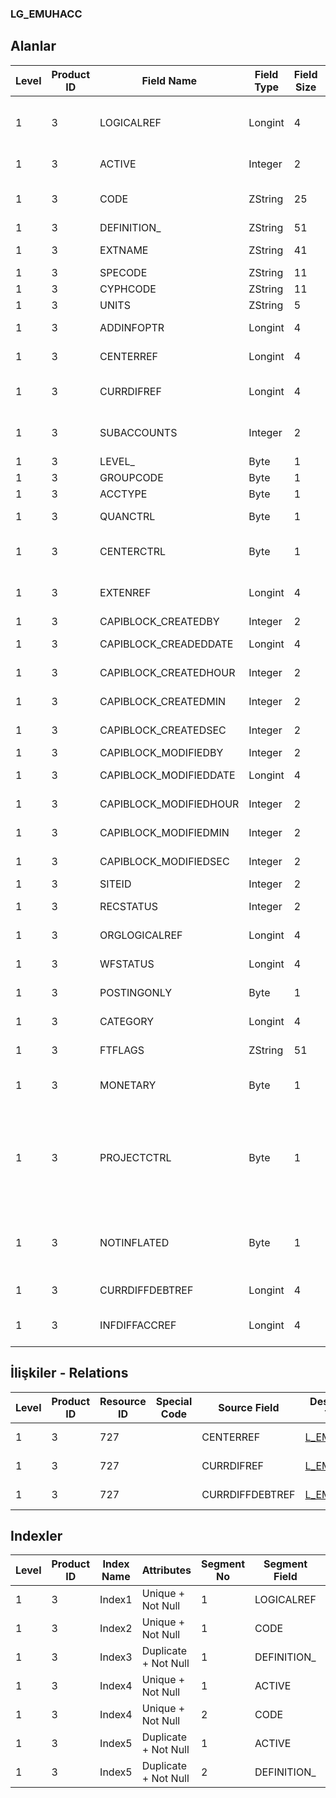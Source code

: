 ### LG_EMUHACC

## Alanlar

**Level**|**Product ID**|**Field Name**|**Field Type**|**Field Size**|**Field Offset**|**Türkçe Açıklama**|**Expression**
-----|-----|-----|-----|-----|-----|-----|-----
1|3|LOGICALREF|Longint|4|0|Genel Muhasebe Hesabı Log. Ref.|General Ledger Account Logical Reference
1|3|ACTIVE|Integer|2|4|Kullanım durumu|Usage Status
1|3|CODE|ZString|25|6|Genel Muhasebe Hesap Kodu|General Ledger Account Code
1|3|DEFINITION_|ZString|51|31|Açıklama|Description
1|3|EXTNAME|ZString|41|82|İkinci açıklama|Second Description
1|3|SPECODE|ZString|11|123|Özel Kod|Aux. Code
1|3|CYPHCODE|ZString|11|134|Yetki Kodu|Auth. Code
1|3|UNITS|ZString|5|145|Birim|Unit
1|3|ADDINFOPTR|Longint|4|150|Ek Bilgi Ref.|Data Extension File Reference
1|3|CENTERREF|Longint|4|154|Masraf Merkezi Ref.|Overhead Pool Reference
1|3|CURRDIFREF|Longint|4|158|Döviz Kuru Farkı Hes. Ref.|Exchange Rate Difference Account Reference
1|3|SUBACCOUNTS|Integer|2|162|Alt Hesap Sayısı (Bayi Kullanımı)|Count of Subaccounts (Internal Usage)
1|3|LEVEL_|Byte|1|164|Seviye|Level (Internal Usage)
1|3|GROUPCODE|Byte|1|165|Grup Kodu|Group Code
1|3|ACCTYPE|Byte|1|166|Hesap Türü|Account Type
1|3|QUANCTRL|Byte|1|167|Seviye Kontrolü|Level Control
1|3|CENTERCTRL|Byte|1|168|Masraf Merkezi Kontrolü|Overhead Pool Control
1|3|EXTENREF|Longint|4|169|Dosya Uzantısı Referansı|Extension File Reference
1|3|CAPIBLOCK_CREATEDBY|Integer|2|173|Oluşturan|Created By
1|3|CAPIBLOCK_CREADEDDATE|Longint|4|175|Oluşturulma Tarihi|Created Date
1|3|CAPIBLOCK_CREATEDHOUR|Integer|2|179|Oluşturulma Saati|Created Hour
1|3|CAPIBLOCK_CREATEDMIN|Integer|2|181|Oluşturulma Dakikası|Created Minute
1|3|CAPIBLOCK_CREATEDSEC|Integer|2|183|Oluşturulma Saniyesi|Created Second
1|3|CAPIBLOCK_MODIFIEDBY|Integer|2|185|Değiştiren|Modified By
1|3|CAPIBLOCK_MODIFIEDDATE|Longint|4|187|Değiştirilme Tarihi|Modified Date
1|3|CAPIBLOCK_MODIFIEDHOUR|Integer|2|191|Değiştirilme Saati|Modified Hour
1|3|CAPIBLOCK_MODIFIEDMIN|Integer|2|193|Değiştirilme Dakikası|Modified Minute
1|3|CAPIBLOCK_MODIFIEDSEC|Integer|2|195|Değiştirilme Saniyesi|Modified Second
1|3|SITEID|Integer|2|197|Veri Merkezi|Data Processing Site
1|3|RECSTATUS|Integer|2|199|Kayıt Durumu|Record Status
1|3|ORGLOGICALREF|Longint|4|201|Orijinal Kayıt Log. Ref.|Original Record Logical Reference
1|3|WFSTATUS|Longint|4|205|Kullanımda Değil|Not In Use
1|3|POSTINGONLY|Byte|1|209|Kullanımda Değil|Not In Use
1|3|CATEGORY|Longint|4|210|Kullanımda Değil|Not In Use
1|3|FTFLAGS|ZString|51|214|Kullanımda Değil|Not In Use
1|3|MONETARY|Byte|1|265|Parasal / Parasal Olmayan|Monetary Item / Nonmonetary Item
1|3|PROJECTCTRL|Byte|1|266|Proje kontrol; 0=İşleme devam edilecek; 1= Kullanıcı uyarılacak; 2= İşlem durdurulacak|Project Control;0=Proceed;1=Warn user;2=Block
1|3|NOTINFLATED|Byte|1|267|Enflasyon Hesaplama İşareti; 0=Birleştir; 1=Birleştirme|Inflation Calculation Flag;0=Join;1=Not Join
1|3|CURRDIFFDEBTREF|Longint|4|268|EMUHACC LOGICALREF|EMUHACC LOGICALREF
1|3|INFDIFFACCREF|Longint|4|272|Enflasyon Fark Hesabı Ref.|Inflation Difference Account Reference

## İlişkiler - Relations
**Level**|**Product ID**|**Resource ID**|**Special Code**|**Source Field**|**Destination Table**|**Destination Field**|**Relation Type**|**Extra Condition**
-----|-----|-----|-----|-----|-----|-----|-----|-----
1|3|727||CENTERREF|[L_EMCENTER](../LG_EMCENTER "L_EMCENTER")|LOGICALREF|one-to-one|
1|3|727||CURRDIFREF|[L_EMUHACC](../LG_EMUHACC "L_EMUHACC")|LOGICALREF|one-to-one|
1|3|727||CURRDIFFDEBTREF|[L_EMUHACC](../LG_EMUHACC "L_EMUHACC")|LOGICALREF|one-to-one|

## Indexler
**Level**|**Product ID**|**Index Name**|**Attributes**|**Segment No**|**Segment Field**|**Sense**
-----|-----|-----|-----|-----|-----|-----
1|3|Index1|Unique + Not Null|1|LOGICALREF|Ascending
1|3|Index2|Unique + Not Null|1|CODE|Ascending
1|3|Index3|Duplicate + Not Null|1|DEFINITION_|Ascending
1|3|Index4|Unique + Not Null|1|ACTIVE|Ascending
1|3|Index4|Unique + Not Null|2|CODE|Ascending
1|3|Index5|Duplicate + Not Null|1|ACTIVE|Ascending
1|3|Index5|Duplicate + Not Null|2|DEFINITION_|Ascending

